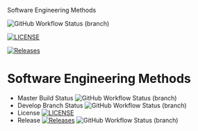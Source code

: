 Software Engineering Methods

![GitHub Workflow Status (branch)](https://img.shields.io/github/actions/workflow/status/MFB-Napier/HR-Employee-Advisor/main.yml?branch=master)

[![LICENSE](https://img.shields.io/github/license/MFB-Napier/HR-Employee-Advisor.svg?style=flat-square)](https://github.com/MFB-Napier/HR-Employee-Advisor/blob/master/LICENSE)

[![Releases](https://img.shields.io/github/release/MFB-Napier/HR-Employee-Advisor/all.svg?style=flat-square)](https://github.com/MFB-Napier/HR-Employee-Advisor/releases)

# Software Engineering Methods
* Master Build Status ![GitHub Workflow Status (branch)](https://img.shields.io/github/actions/workflow/status/MFB-Napier/<repository>/main.yml?branch=master)
* Develop Branch Status ![GitHub Workflow Status (branch)](https://img.shields.io/github/actions/workflow/status/MFB-Napier/<repository>/main.yml?branch=develop)
* License [![LICENSE](https://img.shields.io/github/license/MFB-Napier/<repository>.svg?style=flat-square)](https://github.com/MFB-Napier/<repository>/blob/master/LICENSE)
* Release [![Releases](https://img.shields.io/github/release/MFB-Napier/<repository>/all.svg?style=flat-square)](https://github.com/MFB-Napier/<repository>/releases)
![GitHub Workflow Status (branch)](https://img.shields.io/github/actions/workflow/status/MFB-Napier/HR-Employee-Advisor/main.yml?branch=develop)